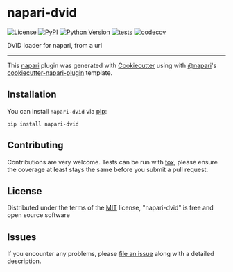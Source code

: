# napari-dvid

[![License](https://img.shields.io/pypi/l/napari-dvid.svg?color=green)](https://github.com/emmazhou/napari-dvid/raw/master/LICENSE)
[![PyPI](https://img.shields.io/pypi/v/napari-dvid.svg?color=green)](https://pypi.org/project/napari-dvid)
[![Python Version](https://img.shields.io/pypi/pyversions/napari-dvid.svg?color=green)](https://python.org)
[![tests](https://github.com/emmazhou/napari-dvid/workflows/tests/badge.svg)](https://github.com/emmazhou/napari-dvid/actions)
[![codecov](https://codecov.io/gh/emmazhou/napari-dvid/branch/master/graph/badge.svg)](https://codecov.io/gh/emmazhou/napari-dvid)

DVID loader for napari, from a url

----------------------------------

This [napari] plugin was generated with [Cookiecutter] using with [@napari]'s [cookiecutter-napari-plugin] template.

<!--
Don't miss the full getting started guide to set up your new package:
https://github.com/napari/cookiecutter-napari-plugin#getting-started

and review the napari docs for plugin developers:
https://napari.org/docs/plugins/index.html
-->

## Installation

You can install `napari-dvid` via [pip]:

    pip install napari-dvid

## Contributing

Contributions are very welcome. Tests can be run with [tox], please ensure
the coverage at least stays the same before you submit a pull request.

## License

Distributed under the terms of the [MIT] license,
"napari-dvid" is free and open source software

## Issues

If you encounter any problems, please [file an issue] along with a detailed description.

[napari]: https://github.com/napari/napari
[Cookiecutter]: https://github.com/audreyr/cookiecutter
[@napari]: https://github.com/napari
[MIT]: http://opensource.org/licenses/MIT
[BSD-3]: http://opensource.org/licenses/BSD-3-Clause
[GNU GPL v3.0]: http://www.gnu.org/licenses/gpl-3.0.txt
[GNU LGPL v3.0]: http://www.gnu.org/licenses/lgpl-3.0.txt
[Apache Software License 2.0]: http://www.apache.org/licenses/LICENSE-2.0
[Mozilla Public License 2.0]: https://www.mozilla.org/media/MPL/2.0/index.txt
[cookiecutter-napari-plugin]: https://github.com/napari/cookiecutter-napari-plugin
[file an issue]: https://github.com/emmazhou/napari-dvid/issues
[napari]: https://github.com/napari/napari
[tox]: https://tox.readthedocs.io/en/latest/
[pip]: https://pypi.org/project/pip/
[PyPI]: https://pypi.org/
